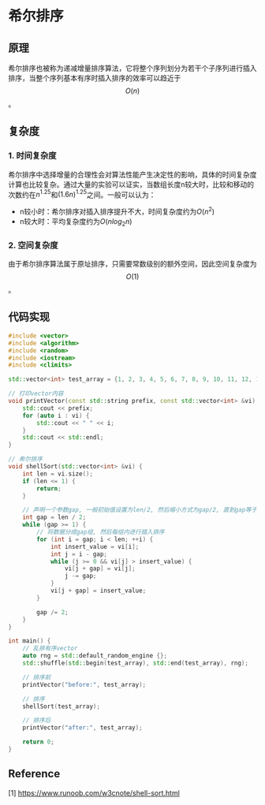 # 希尔排序

## 原理

希尔排序也被称为递减增量排序算法，它将整个序列划分为若干个子序列进行插入排序，当整个序列基本有序时插入排序的效率可以趋近于$$O(n)$$。

## 复杂度

### 1. 时间复杂度

希尔排序中选择增量的合理性会对算法性能产生决定性的影响，具体的时间复杂度计算也比较复杂。通过大量的实验可以证实，当数组长度n较大时，比较和移动的次数约在$n^{1.25}$和$(1.6n)^{1.25}$之间。一般可以认为：

* n较小时：希尔排序对插入排序提升不大，时间复杂度约为$O(n^2)$
* n较大时：平均复杂度约为$O(nlog_2n)$

### 2. 空间复杂度

由于希尔排序算法属于原址排序，只需要常数级别的额外空间，因此空间复杂度为$$O(1)$$。

## 代码实现

```c++
#include <vector>
#include <algorithm>
#include <random>
#include <iostream>
#include <climits>

std::vector<int> test_array = {1, 2, 3, 4, 5, 6, 7, 8, 9, 10, 11, 12, 13, 14, 15, 16, 17, 18, 19, 20, 21, 22, 23, 24, 25};

// 打印vector内容
void printVector(const std::string prefix, const std::vector<int> &vi) {
    std::cout << prefix;
    for (auto i : vi) {
        std::cout << " " << i;
    }
    std::cout << std::endl;
}

// 希尔排序
void shellSort(std::vector<int> &vi) {
    int len = vi.size();
    if (len <= 1) {
        return;
    }

    // 声明一个参数gap, 一般初始值设置为len/2, 然后缩小方式为gap/2, 直到gap等于1转化为插入排序
    int gap = len / 2;
    while (gap >= 1) {
        // 将数据分成gap组, 然后每组内进行插入排序
        for (int i = gap; i < len; ++i) {
            int insert_value = vi[i];
            int j = i - gap;
            while (j >= 0 && vi[j] > insert_value) {
                vi[j + gap] = vi[j];
                j -= gap;
            }
            vi[j + gap] = insert_value;
        }

        gap /= 2;
    }
}

int main() {
    // 乱排有序vector
    auto rng = std::default_random_engine {};
    std::shuffle(std::begin(test_array), std::end(test_array), rng);

    // 排序前
    printVector("before:", test_array);

    // 排序
    shellSort(test_array);

    // 排序后
    printVector("after:", test_array);

    return 0;
}
```

## Reference

[1] <https://www.runoob.com/w3cnote/shell-sort.html>
